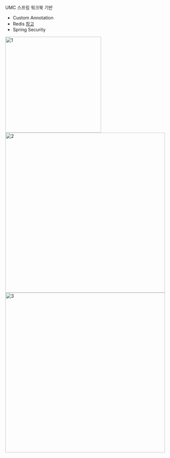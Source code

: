 UMC 스프링 워크북 기반

- Custom Annotation
- Redis [참고](https://github.com/seheonnn/Spring-umc/blob/main/src/main/java/umc/springumc/redis/redis.md)
- Spring Security

<img width="300" alt="1" src="https://github.com/seheonnn/Spring-umc/assets/101795921/d2827ed9-9eb5-4e19-b0b0-4ec9f6f0396c">
<br>
<img width="500" alt="2" src="https://github.com/seheonnn/Spring-umc/assets/101795921/12088647-0d6e-43e2-ad11-97012ddd032d">
<br>
<img width="500" alt="3" src="https://github.com/seheonnn/Spring-umc/assets/101795921/d1f6db6e-185b-4d57-bc9e-fed127804543">
